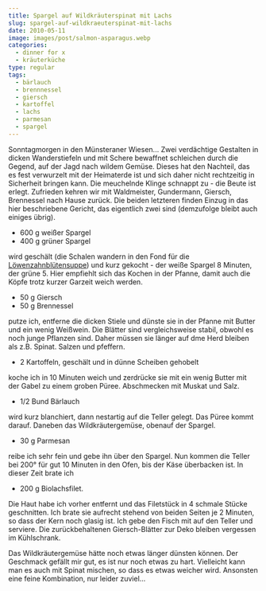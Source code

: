 ```yaml
---
title: Spargel auf Wildkräuterspinat mit Lachs
slug: spargel-auf-wildkraeuterspinat-mit-lachs
date: 2010-05-11
image: images/post/salmon-asparagus.webp
categories: 
  - dinner for x
  - kräuterküche
type: regular
tags: 
  - bärlauch
  - brennnessel
  - giersch
  - kartoffel
  - lachs
  - parmesan
  - spargel
---
```


Sonntagmorgen in den Münsteraner Wiesen... Zwei verdächtige Gestalten in dicken Wanderstiefeln und mit Schere bewaffnet schleichen durch die Gegend, auf der Jagd nach wildem Gemüse. Dieses hat den Nachteil, das es fest verwurzelt mit der Heimaterde ist und sich daher nicht rechtzeitig in Sicherheit bringen kann. Die meuchelnde Klinge schnappt zu - die Beute ist erlegt. Zufrieden kehren wir mit Waldmeister, Gundermann, Giersch, Brennessel nach Hause zurück. Die beiden letzteren finden Einzug in das hier beschriebene Gericht, das eigentlich zwei sind (demzufolge bleibt auch einiges übrig).

* 600 g weißer Spargel 
* 400 g grüner Spargel

wird geschält (die Schalen wandern in den Fond für die [Löwenzahnblütensuppe](../loewenzahnbluetensuppe)) und kurz gekocht - der weiße Spargel 8 Minuten, der grüne 5. Hier empfiehlt sich das Kochen in der Pfanne, damit auch die Köpfe trotz kurzer Garzeit weich werden.

* 50 g Giersch 
* 50 g Brennessel

putze ich, entferne die dicken Stiele und dünste sie in der Pfanne mit Butter und ein wenig Weißwein. Die Blätter sind vergleichsweise stabil, obwohl es noch junge Pflanzen sind. Daher müssen sie länger auf dme Herd bleiben als z.B. Spinat. Salzen und pfeffern.

* 2 Kartoffeln, geschält und in dünne Scheiben gehobelt

koche ich in 10 Minuten weich und zerdrücke sie mit ein wenig Butter mit der Gabel zu einem groben Püree. Abschmecken mit Muskat und Salz.

* 1/2 Bund Bärlauch

wird kurz blanchiert, dann nestartig auf die Teller gelegt. Das Püree kommt darauf. Daneben das Wildkräutergemüse, obenauf der Spargel.

* 30 g Parmesan

reibe ich sehr fein und gebe ihn über den Spargel. Nun kommen die Teller bei 200° für gut 10 Minuten in den Ofen, bis der Käse überbacken ist. In dieser Zeit brate ich

* 200 g Biolachsfilet.

Die Haut habe ich vorher entfernt und das Filetstück in 4 schmale Stücke geschnitten. Ich brate sie aufrecht stehend von beiden Seiten je 2 Minuten, so dass der Kern noch glasig ist. Ich gebe den Fisch mit auf den Teller und serviere. Die zurückbehaltenen Giersch-Blätter zur Deko bleiben vergessen im Kühlschrank.

Das Wildkräutergemüse hätte noch etwas länger dünsten können. Der Geschmack gefällt mir gut, es ist nur noch etwas zu hart. Vielleicht kann man es auch mit Spinat mischen, so dass es etwas weicher wird. Ansonsten eine feine Kombination, nur leider zuviel...

> 